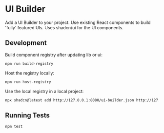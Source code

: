 # UI Builder 

Add a UI Builder to your project. Use existing React components to build 'fully' featured UIs.
Uses shadcn/ui for the UI components.


## Development

Build component registry after updating lib or ui:

```bash
npm run build-registry
```

Host the registry locally:

```bash
npm run host-registry
```

Use the local registry in a local project:

```bash
npx shadcn@latest add http://127.0.0.1:8080/ui-builder.json http://127.0.0.1:8080/ui-builder-lib.json
```

## Running Tests

```bash
npm test
```

